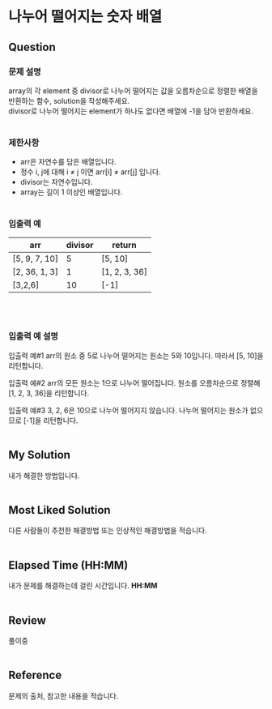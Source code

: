 # 나누어 떨어지는 숫자 배열

## Question

### **문제 설명**

array의 각 element 중 divisor로 나누어 떨어지는 값을 오름차순으로 정렬한 배열을 반환하는 함수, solution을 작성해주세요.<br/>
divisor로 나누어 떨어지는 element가 하나도 없다면 배열에 -1을 담아 반환하세요.
<br><br>
### **제한사항**
* arr은 자연수를 담은 배열입니다.
* 정수 i, j에 대해 i ≠ j 이면 arr[i] ≠ arr[j] 입니다.
* divisor는 자연수입니다.
* array는 길이 1 이상인 배열입니다.
<br><br>
### **입출력 예**
|arr|divisor|return|
|---|---|---|
|[5, 9, 7, 10]|5|[5, 10]|
|[2, 36, 1, 3]|1|[1, 2, 3, 36]|
|[3,2,6]|10|[-1]|
<br><br>
### **입출력 예 설명**

입출력 예#1
arr의 원소 중 5로 나누어 떨어지는 원소는 5와 10입니다. 따라서 [5, 10]을 리턴합니다.

입출력 예#2
arr의 모든 원소는 1으로 나누어 떨어집니다. 원소를 오름차순으로 정렬해 [1, 2, 3, 36]을 리턴합니다.

입출력 예#3
3, 2, 6은 10으로 나누어 떨어지지 않습니다. 나누어 떨어지는 원소가 없으므로 [-1]을 리턴합니다.
<br><br>
## My Solution
내가 해결한 방법입니다.
<br><br>
## Most Liked Solution
다른 사람들이 추천한 해결방법 또는 인상적인 해결방법을 적습니다.
<br><br>
## Elapsed Time (HH:MM)
내가 문제를 해결하는데 걸린 시간입니다.
**HH:MM**
<br><br>
## Review
풀이중
<br><br>
## Reference
문제의 출처, 참고한 내용을 적습니다.